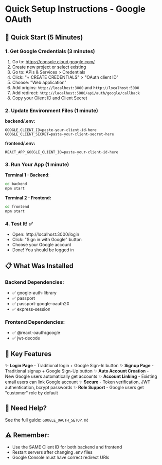 # Quick Setup Instructions - Google OAuth

## 🚀 Quick Start (5 Minutes)

### 1. Get Google Credentials (3 minutes)

1. Go to: https://console.cloud.google.com/
2. Create new project or select existing
3. Go to: APIs & Services > Credentials
4. Click: "+ CREATE CREDENTIALS" > "OAuth client ID"
5. Choose: "Web application"
6. Add origins: `http://localhost:3000` and `http://localhost:5000`
7. Add redirect: `http://localhost:5000/api/auth/google/callback`
8. Copy your Client ID and Client Secret

### 2. Update Environment Files (1 minute)

**backend/.env:**

```env
GOOGLE_CLIENT_ID=paste-your-client-id-here
GOOGLE_CLIENT_SECRET=paste-your-client-secret-here
```

**frontend/.env:**

```env
REACT_APP_GOOGLE_CLIENT_ID=paste-your-client-id-here
```

### 3. Run Your App (1 minute)

**Terminal 1 - Backend:**

```bash
cd backend
npm start
```

**Terminal 2 - Frontend:**

```bash
cd frontend
npm start
```

### 4. Test It! ✅

- Open: http://localhost:3000/login
- Click: "Sign in with Google" button
- Choose your Google account
- Done! You should be logged in

## 📋 What Was Installed

### Backend Dependencies:

- ✅ google-auth-library
- ✅ passport
- ✅ passport-google-oauth20
- ✅ express-session

### Frontend Dependencies:

- ✅ @react-oauth/google
- ✅ jwt-decode

## 🎯 Key Features

✨ **Login Page** - Traditional login + Google Sign-In button
✨ **Signup Page** - Traditional signup + Google Sign-Up button
✨ **Auto Account Creation** - New Google users automatically get accounts
✨ **Account Linking** - Existing email users can link Google account
✨ **Secure** - Token verification, JWT authentication, bcrypt passwords
✨ **Role Support** - Google users get "customer" role by default

## 🔧 Need Help?

See the full guide: `GOOGLE_OAUTH_SETUP.md`

## ⚠️ Remember:

- Use the SAME Client ID for both backend and frontend
- Restart servers after changing .env files
- Google Console must have correct redirect URIs
